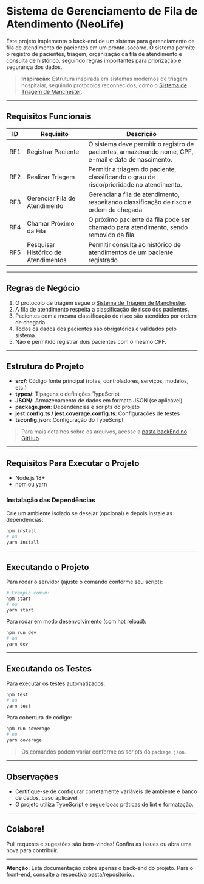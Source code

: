 # Sistema de Gerenciamento de Fila de Atendimento (NeoLife)

Este projeto implementa o back-end de um sistema para gerenciamento de fila de atendimento de pacientes em um pronto-socorro. O sistema permite o registro de pacientes, triagem, organização da fila de atendimento e consulta de histórico, seguindo regras importantes para priorização e segurança dos dados.

> **Inspiração:** Estrutura inspirada em sistemas modernos de triagem hospitalar, seguindo protocolos reconhecidos, como o [Sistema de Triagem de Manchester](https://artmed.com.br/artigos/triagem-e-classificacao-de-risco-atuacao-do-enfermeiro).

---

## Requisitos Funcionais

| ID  | Requisito                           | Descrição                                                                                                                                                                                  |
|-----|-------------------------------------|--------------------------------------------------------------------------------------------------------------------------------------------------------------------------------------------|
| RF1 | Registrar Paciente                  | O sistema deve permitir o registro de pacientes, armazenando nome, CPF, e-mail e data de nascimento.                                                 |
| RF2 | Realizar Triagem                    | Permitir a triagem do paciente, classificando o grau de risco/prioridade no atendimento.                                                             |
| RF3 | Gerenciar Fila de Atendimento       | Gerenciar a fila de atendimento, respeitando classificação de risco e ordem de chegada.                                                              |
| RF4 | Chamar Próximo da Fila              | O próximo paciente da fila pode ser chamado para atendimento, sendo removido da fila.                                                                |
| RF5 | Pesquisar Histórico de Atendimentos | Permitir consulta ao histórico de atendimentos de um paciente registrado.                                                                            |

---

## Regras de Negócio

1. O protocolo de triagem segue o [Sistema de Triagem de Manchester](https://artmed.com.br/artigos/triagem-e-classificacao-de-risco-atuacao-do-enfermeiro).
2. A fila de atendimento respeita a classificação de risco dos pacientes.
3. Pacientes com a mesma classificação de risco são atendidos por ordem de chegada.
4. Todos os dados dos pacientes são obrigatórios e validados pelo sistema.
5. Não é permitido registrar dois pacientes com o mesmo CPF.

---

## Estrutura do Projeto

- **src/**: Código fonte principal (rotas, controladores, serviços, modelos, etc.)
- **types/**: Tipagens e definições TypeScript
- **JSON/**: Armazenamento de dados em formato JSON (se aplicável)
- **package.json**: Dependências e scripts do projeto
- **jest.config.ts / jest.coverage.config.ts**: Configurações de testes
- **tsconfig.json**: Configuração do TypeScript

> Para mais detalhes sobre os arquivos, acesse a [pasta backEnd no GitHub](https://github.com/oAnjophb/PROJETO-INTEGRADOR/tree/main/backEnd).

---

## Requisitos Para Executar o Projeto

- Node.js 18+
- npm ou yarn

### Instalação das Dependências

Crie um ambiente isolado se desejar (opcional) e depois instale as dependências:

```bash
npm install
# ou
yarn install
```

---

## Executando o Projeto

Para rodar o servidor (ajuste o comando conforme seu script):

```bash
# Exemplo comum:
npm start
# ou
yarn start
```

Para rodar em modo desenvolvimento (com hot reload):

```bash
npm run dev
# ou
yarn dev
```

---

## Executando os Testes

Para executar os testes automatizados:

```bash
npm test
# ou
yarn test
```

Para cobertura de código:

```bash
npm run coverage
# ou
yarn coverage
```

> Os comandos podem variar conforme os scripts do `package.json`.

---

## Observações

- Certifique-se de configurar corretamente variáveis de ambiente e banco de dados, caso aplicável.
- O projeto utiliza TypeScript e segue boas práticas de lint e formatação.

---

## Colabore!

Pull requests e sugestões são bem-vindas! Confira as issues ou abra uma nova para contribuir.

---

**Atenção:** Esta documentação cobre apenas o back-end do projeto. Para o front-end, consulte a respectiva pasta/repositório..
